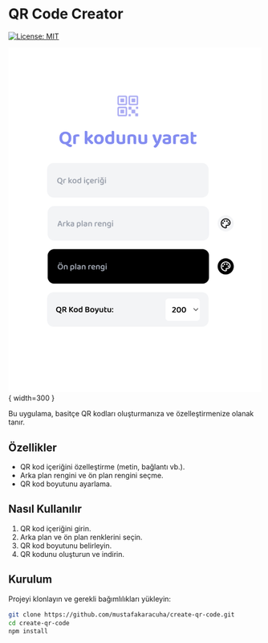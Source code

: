 # QR Code Creator

[![License: MIT](https://img.shields.io/badge/License-MIT-yellow.svg)](https://opensource.org/licenses/MIT)

![QR Code Creator](https://github.com/mustafakaracuha/create-qr-code/blob/main/src/assets/images/app.png){ width=300 }

Bu uygulama, basitçe QR kodları oluşturmanıza ve özelleştirmenize olanak tanır.

## Özellikler

- QR kod içeriğini özelleştirme (metin, bağlantı vb.).
- Arka plan rengini ve ön plan rengini seçme.
- QR kod boyutunu ayarlama.

## Nasıl Kullanılır

1. QR kod içeriğini girin.
2. Arka plan ve ön plan renklerini seçin.
3. QR kod boyutunu belirleyin.
4. QR kodunu oluşturun ve indirin.

## Kurulum

Projeyi klonlayın ve gerekli bağımlılıkları yükleyin:

```bash
git clone https://github.com/mustafakaracuha/create-qr-code.git
cd create-qr-code
npm install
